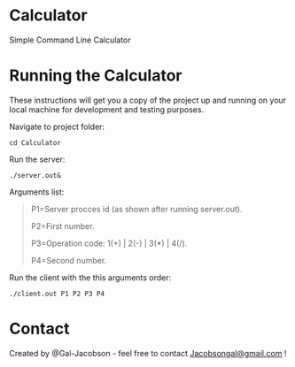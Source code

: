 # Calculator
Simple Command Line Calculator

# Running the Calculator
These instructions will get you a copy of the project up and running on your local machine for development and testing purposes. 

Navigate to project folder:
```
cd Calculator 
```

Run the server:
```
./server.out& 
```

Arguments list:
> P1=Server procces id (as shown after running server.out).
>
> P2=First number.
>
> P3=Operation code: 1(+) | 2(-) | 3(*) | 4(/).
>
> P4=Second number.
>

Run the client with the this arguments order:
```
./client.out P1 P2 P3 P4
```

# Contact
Created by @Gal-Jacobson - feel free to contact Jacobsongal@gmail.com !
